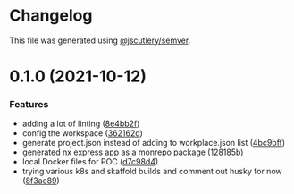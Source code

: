 # Changelog

This file was generated using [@jscutlery/semver](https://github.com/jscutlery/semver).

# 0.1.0 (2021-10-12)


### Features

* adding a lot of linting ([8e4bb2f](https://github.com/phc-health/phc-portal/commit/8e4bb2f2aa66ac28f2ac92eda69e48c4de02d8e3))
* config the workspace ([362162d](https://github.com/phc-health/phc-portal/commit/362162dd037cc7368df6c69c3929ab5f2bb8598e))
* generate project.json instead of adding to workplace.json list ([4bc9bff](https://github.com/phc-health/phc-portal/commit/4bc9bff0eef58514278aa7f85f41bcb4971ed990))
* generated nx express app as a monrepo package ([128185b](https://github.com/phc-health/phc-portal/commit/128185bd6ca07f0a53c61de1cd5e865746874353))
* local Docker files for POC ([d7c98d4](https://github.com/phc-health/phc-portal/commit/d7c98d4609a72c09a00c579887c7baa6890f6080))
* trying various k8s and skaffold builds and comment out husky for now ([8f3ae89](https://github.com/phc-health/phc-portal/commit/8f3ae898e1702b0095ae98b21590891483e469e7))
